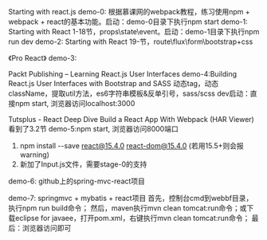 Starting with react.js
demo-0: 根据慕课网的webpack教程，练习使用npm + webpack + react的基本功能。启动：demo-0目录下执行npm start
demo-1: Starting with React 1-18节，props\state\event。启动：demo-1目录下执行npm run dev
demo-2: Starting with React 19-节，route\flux\form\bootstrap+css

《Pro React》
demo-3:


Packt Publishing – Learning React.js User Interfaces
demo-4:Building React.js User Interfaces with Bootstrap and SASS
动态tag，动态className，提取util方法，es6字符串模板&反单引号，sass/scss
dev启动：直接npm start, 浏览器访问localhost:3000



Tutsplus - React Deep Dive Build a React App With Webpack (HAR Viewer) 看到了3.2节
demo-5:npm start, 浏览器访问8000端口

1. npm install --save react@15.4.0 react-dom@15.4.0 (若用15.5+则会报warning)
2. 新加了Input.js文件，需要stage-0的支持


demo-6: github上的spring-mvc-react项目

demo-7: springmvc + mybatis + react项目
首先，控制台cmd到webbf目录，执行npm run build命令；
然后，maven执行mvn clean tomcat:run命令；或下载eclipse for javaee，打开pom.xml，右键执行mvn clean tomcat:run命令；
最后：浏览器访问即可